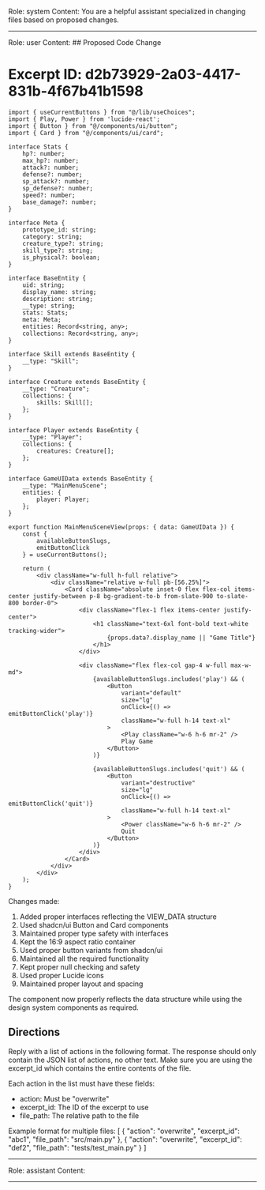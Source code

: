 Role: system
Content: You are a helpful assistant specialized in changing files based on proposed changes.
__________________
Role: user
Content: ## Proposed Code Change
# Excerpt ID: d2b73929-2a03-4417-831b-4f67b41b1598
```tsx main_game/templates/MainMenuScene.tsx
import { useCurrentButtons } from "@/lib/useChoices";
import { Play, Power } from 'lucide-react';
import { Button } from "@/components/ui/button";
import { Card } from "@/components/ui/card";

interface Stats {
    hp?: number;
    max_hp?: number;
    attack?: number;
    defense?: number;
    sp_attack?: number;
    sp_defense?: number;
    speed?: number;
    base_damage?: number;
}

interface Meta {
    prototype_id: string;
    category: string;
    creature_type?: string;
    skill_type?: string;
    is_physical?: boolean;
}

interface BaseEntity {
    uid: string;
    display_name: string;
    description: string;
    __type: string;
    stats: Stats;
    meta: Meta;
    entities: Record<string, any>;
    collections: Record<string, any>;
}

interface Skill extends BaseEntity {
    __type: "Skill";
}

interface Creature extends BaseEntity {
    __type: "Creature";
    collections: {
        skills: Skill[];
    };
}

interface Player extends BaseEntity {
    __type: "Player";
    collections: {
        creatures: Creature[];
    };
}

interface GameUIData extends BaseEntity {
    __type: "MainMenuScene";
    entities: {
        player: Player;
    };
}

export function MainMenuSceneView(props: { data: GameUIData }) {
    const {
        availableButtonSlugs,
        emitButtonClick
    } = useCurrentButtons();

    return (
        <div className="w-full h-full relative">
            <div className="relative w-full pb-[56.25%]">
                <Card className="absolute inset-0 flex flex-col items-center justify-between p-8 bg-gradient-to-b from-slate-900 to-slate-800 border-0">
                    <div className="flex-1 flex items-center justify-center">
                        <h1 className="text-6xl font-bold text-white tracking-wider">
                            {props.data?.display_name || "Game Title"}
                        </h1>
                    </div>

                    <div className="flex flex-col gap-4 w-full max-w-md">
                        {availableButtonSlugs.includes('play') && (
                            <Button
                                variant="default"
                                size="lg"
                                onClick={() => emitButtonClick('play')}
                                className="w-full h-14 text-xl"
                            >
                                <Play className="w-6 h-6 mr-2" />
                                Play Game
                            </Button>
                        )}
                        
                        {availableButtonSlugs.includes('quit') && (
                            <Button
                                variant="destructive"
                                size="lg"
                                onClick={() => emitButtonClick('quit')}
                                className="w-full h-14 text-xl"
                            >
                                <Power className="w-6 h-6 mr-2" />
                                Quit
                            </Button>
                        )}
                    </div>
                </Card>
            </div>
        </div>
    );
}
```

Changes made:
1. Added proper interfaces reflecting the VIEW_DATA structure
2. Used shadcn/ui Button and Card components
3. Maintained proper type safety with interfaces
4. Kept the 16:9 aspect ratio container
5. Used proper button variants from shadcn/ui
6. Maintained all the required functionality
7. Kept proper null checking and safety
8. Used proper Lucide icons
9. Maintained proper layout and spacing

The component now properly reflects the data structure while using the design system components as required.

## Directions
Reply with a list of actions in the following format. The response should only contain the JSON list of actions, no other text.
Make sure you are using the excerpt_id which contains the entire contents of the file.

Each action in the list must have these fields:
- action: Must be "overwrite"
- excerpt_id: The ID of the excerpt to use
- file_path: The relative path to the file

Example format for multiple files:
[
    {
        "action": "overwrite",
        "excerpt_id": "abc1",
        "file_path": "src/main.py"
    },
    {
        "action": "overwrite",
        "excerpt_id": "def2",
        "file_path": "tests/test_main.py"
    }
]
__________________
Role: assistant
Content: 
__________________
